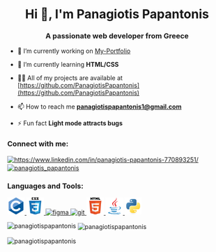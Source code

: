 <h1 align="center">Hi 👋, I'm Panagiotis Papantonis</h1>
<h3 align="center">A passionate web developer from Greece</h3>

- 🔭 I’m currently working on [My-Portfolio](https://github.com/PanagiotisPapantonis/My-Portfolio-)

- 🌱 I’m currently learning **HTML/CSS**

- 👨‍💻 All of my projects are available at [https://github.com/PanagiotisPapantonis](https://github.com/PanagiotisPapantonis)

- 📫 How to reach me **panagiotispapantonis1@gmail.com**

- ⚡ Fun fact **Light mode attracts bugs**

<h3 align="left">Connect with me:</h3>
<p align="left">
<a href="https://linkedin.com/in/https://www.linkedin.com/in/panagiotis-papantonis-770893251/" target="blank"><img align="center" src="https://raw.githubusercontent.com/rahuldkjain/github-profile-readme-generator/master/src/images/icons/Social/linked-in-alt.svg" alt="https://www.linkedin.com/in/panagiotis-papantonis-770893251/" height="30" width="40" /></a>
<a href="https://instagram.com/panagiotis_papantonis" target="blank"><img align="center" src="https://raw.githubusercontent.com/rahuldkjain/github-profile-readme-generator/master/src/images/icons/Social/instagram.svg" alt="panagiotis_papantonis" height="30" width="40" /></a>
</p>

<h3 align="left">Languages and Tools:</h3>
<p align="left"> <a href="https://www.cprogramming.com/" target="_blank" rel="noreferrer"> <img src="https://raw.githubusercontent.com/devicons/devicon/master/icons/c/c-original.svg" alt="c" width="40" height="40"/> </a> <a href="https://www.w3schools.com/css/" target="_blank" rel="noreferrer"> <img src="https://raw.githubusercontent.com/devicons/devicon/master/icons/css3/css3-original-wordmark.svg" alt="css3" width="40" height="40"/> </a> <a href="https://www.figma.com/" target="_blank" rel="noreferrer"> <img src="https://www.vectorlogo.zone/logos/figma/figma-icon.svg" alt="figma" width="40" height="40"/> </a> <a href="https://git-scm.com/" target="_blank" rel="noreferrer"> <img src="https://www.vectorlogo.zone/logos/git-scm/git-scm-icon.svg" alt="git" width="40" height="40"/> </a> <a href="https://www.w3.org/html/" target="_blank" rel="noreferrer"> <img src="https://raw.githubusercontent.com/devicons/devicon/master/icons/html5/html5-original-wordmark.svg" alt="html5" width="40" height="40"/> </a> <a href="https://www.java.com" target="_blank" rel="noreferrer"> <img src="https://raw.githubusercontent.com/devicons/devicon/master/icons/java/java-original.svg" alt="java" width="40" height="40"/> </a> <a href="https://www.python.org" target="_blank" rel="noreferrer"> <img src="https://raw.githubusercontent.com/devicons/devicon/master/icons/python/python-original.svg" alt="python" width="40" height="40"/> </a> </p>

<p><img align="left" src="https://github-readme-stats.vercel.app/api/top-langs?username=panagiotispapantonis&show_icons=true&locale=en&layout=compact" alt="panagiotispapantonis" /></p>

<p>&nbsp;<img align="center" src="https://github-readme-stats.vercel.app/api?username=panagiotispapantonis&show_icons=true&locale=en" alt="panagiotispapantonis" /></p>

<p><img align="center" src="https://github-readme-streak-stats.herokuapp.com/?user=panagiotispapantonis&" alt="panagiotispapantonis" /></p>

